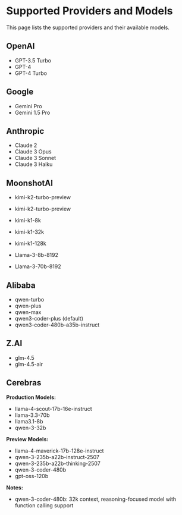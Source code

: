 # Supported Providers and Models

This page lists the supported providers and their available models.

## OpenAI

- GPT-3.5 Turbo
- GPT-4
- GPT-4 Turbo

## Google

- Gemini Pro
- Gemini 1.5 Pro

## Anthropic

- Claude 2
- Claude 3 Opus
- Claude 3 Sonnet
- Claude 3 Haiku

## MoonshotAI

- kimi-k2-turbo-preview
- kimi-k2-turbo-preview
- kimi-k1-8k
- kimi-k1-32k
- kimi-k1-128k

- Llama-3-8b-8192
- Llama-3-70b-8192

## Alibaba

- qwen-turbo
- qwen-plus
- qwen-max
- qwen3-coder-plus (default)
- qwen3-coder-480b-a35b-instruct

## Z.AI

- glm-4.5
- glm-4.5-air

## Cerebras

**Production Models:**
- llama-4-scout-17b-16e-instruct
- llama-3.3-70b
- llama3.1-8b
- qwen-3-32b

**Preview Models:**
- llama-4-maverick-17b-128e-instruct
- qwen-3-235b-a22b-instruct-2507
- qwen-3-235b-a22b-thinking-2507
- qwen-3-coder-480b
- gpt-oss-120b

**Notes:**
- qwen-3-coder-480b: 32k context, reasoning-focused model with function calling support

<!-- Removed links to model_info.py files for all providers to avoid broken references. -->

